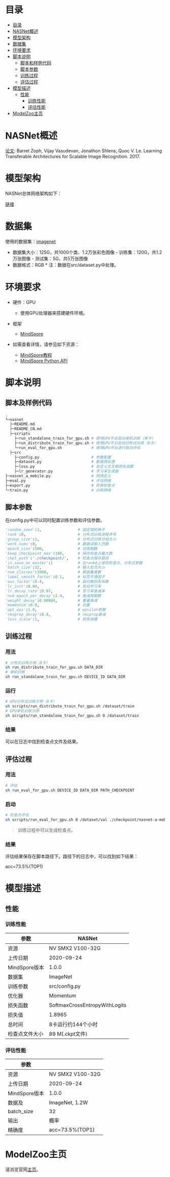 # 目录

<!-- TOC -->

- [目录](#目录)
- [NASNet概述](#NASNet概述)
- [模型架构](#模型架构)
- [数据集](#数据集)
- [环境要求](#环境要求)
- [脚本说明](#脚本说明)
    - [脚本和样例代码](#脚本和样例代码)
    - [脚本参数](#脚本参数)
    - [训练过程](#训练过程)
    - [评估过程](#评估过程)
- [模型描述](#模型描述)
    - [性能](#性能)
        - [训练性能](#训练性能)
        - [评估性能](#评估性能)
- [ModelZoo主页](#modelzoo主页)

<!-- /TOC -->

# NASNet概述

[论文](https://arxiv.org/abs/1707.07012): Barret Zoph, Vijay Vasudevan, Jonathon Shlens, Quoc V. Le. Learning Transferable Architectures for Scalable Image Recognition. 2017.

# 模型架构

NASNet总体网络架构如下：

[链接](https://arxiv.org/abs/1707.07012)

# 数据集

使用的数据集：[imagenet](http://www.image-net.org/)

- 数据集大小：125G，共1000个类、1.2万张彩色图像
        - 训练集：120G，共1.2万张图像
        - 测试集：5G，共5万张图像
- 数据格式：RGB
        * 注：数据在src/dataset.py中处理。

# 环境要求

- 硬件：GPU
    - 使用GPU处理器来搭建硬件环境。

- 框架
    - [MindSpore](https://www.mindspore.cn/install)

- 如需查看详情，请参见如下资源：
    - [MindSpore教程](https://www.mindspore.cn/tutorial/training/en/master/index.html)
    - [MindSpore Python API](https://www.mindspore.cn/doc/api_python/en/master/index.html)

# 脚本说明

## 脚本及样例代码

```python
.
└─nasnet
  ├─README.md
  ├─README_CN.md
  ├─scripts
    ├─run_standalone_train_for_gpu.sh # 使用GPU平台启动单机训练（单卡）
    ├─run_distribute_train_for_gpu.sh # 使用GPU平台启动分布式训练（8卡）
    └─run_eval_for_gpu.sh             # 使用GPU平台进行启动评估
  ├─src
    ├─config.py                       # 参数配置
    ├─dataset.py                      # 数据预处理
    ├─loss.py                         # 自定义交叉熵损失函数
    ├─lr_generator.py                 # 学习率生成器
├─nasnet_a_mobile.py                  # 网络定义
├─eval.py                             # 评估网络
├─export.py                           # 转换检查点
└─train.py                            # 训练网络
```

## 脚本参数

在config.py中可以同时配置训练参数和评估参数。

```python
'random_seed':1,                # 固定随机种子
'rank':0,                       # 分布式训练进程序号
'group_size':1,                 # 分布式训练分组大小
'work_nums':8,                  # 数据读取人员数
'epoch_size':500,               # 总周期数
'keep_checkpoint_max':100,      # 保存检查点最大数
'ckpt_path':'./checkpoint/',    # 检查点保存路径
'is_save_on_master':1           # 在rank0上保存检查点，分布式参数
'batch_size':32,                # 输入批次大小
'num_classes':1000,             # 数据集类数
'label_smooth_factor':0.1,      # 标签平滑因子
'aux_factor':0.4,               # 副对数损失系数
'lr_init':0.04,                 # 启动学习率
'lr_decay_rate':0.97,           # 学习率衰减率
'num_epoch_per_decay':2.4,      # 衰减周期数
'weight_decay':0.00004,         # 重量衰减
'momentum':0.9,                 # 动量
'opt_eps':1.0,                  # epsilon参数
'rmsprop_decay':0.9,            # rmsprop衰减
'loss_scale':1,                 # 损失规模
```

## 训练过程

### 用法

```bash
# 分布式训练示例（8卡）
sh run_distribute_train_for_gpu.sh DATA_DIR
# 单机训练
sh run_standalone_train_for_gpu.sh DEVICE_ID DATA_DIR
```

### 运行

```bash
# GPU分布式训练示例（8卡）
sh scripts/run_distribute_train_for_gpu.sh /dataset/train
# GPU单机训练示例
sh scripts/run_standalone_train_for_gpu.sh 0 /dataset/train
```

### 结果

可以在日志中找到检查点文件及结果。

## 评估过程

### 用法

```bash
# 评估
sh run_eval_for_gpu.sh DEVICE_ID DATA_DIR PATH_CHECKPOINT
```

### 启动

```bash
# 检查点评估
sh scripts/run_eval_for_gpu.sh 0 /dataset/val ./checkpoint/nasnet-a-mobile-rank0-248_10009.ckpt
```

> 训练过程中可以生成检查点。

### 结果

评估结果保存在脚本路径下。路径下的日志中，可以找到如下结果：

acc=73.5%(TOP1)

# 模型描述

## 性能

### 训练性能

| 参数                       | NASNet                    |
| -------------------------- | ------------------------- |
| 资源                       | NV SMX2 V100-32G          |
| 上传日期                   | 2020-09-24                |
| MindSpore版本              | 1.0.0                     |
| 数据集                     | ImageNet                  |
| 训练参数                   | src/config.py             |
| 优化器                     | Momentum                  |
| 损失函数                   | SoftmaxCrossEntropyWithLogits       |
| 损失值                     | 1.8965                    |
| 总时间                     | 8卡运行约144个小时        |
| 检查点文件大小             | 89 M(.ckpt文件)           |

### 评估性能

| 参数                       |                           |
| -------------------------- | ------------------------- |
| 资源                       | NV SMX2 V100-32G          |
| 上传日期                   | 2020-09-24                |
| MindSpore版本              | 1.0.0                     |
| 数据及                     | ImageNet, 1.2W            |
| batch_size                 | 32                        |
| 输出                       | 概率                      |
| 精确度                     | acc=73.5%(TOP1)           |

# ModelZoo主页

请浏览官网[主页](https://gitee.com/mindspore/mindspore/tree/master/model_zoo)。
